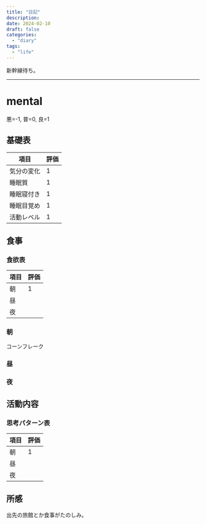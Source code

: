 ```yaml
---
title: "日記"
description:
date: 2024-02-10
draft: false
categories:
  - "diary"
tags:
  - "life"
---
```


新幹線待ち。

---

# mental

悪=-1, 普=0, 良=1

## 基礎表

| 項目       | 評価 |
| ---------- | ---- |
| 気分の変化 | 1    |
| 睡眠質     | 1    |
| 睡眠寝付き | 1    |
| 睡眠目覚め | 1    |
| 活動レベル | 1    |

## 食事

### 食欲表

| 項目 | 評価 |
| ---- | ---- |
| 朝   | 1    |
| 昼   |      |
| 夜   |      |

### 朝

コーンフレーク

### 昼

### 夜

## 活動内容

### 思考パターン表

| 項目 | 評価 |
| ---- | ---- |
| 朝   | 1    |
| 昼   |      |
| 夜   |      |

## 所感

出先の旅館とか食事がたのしみ。
